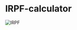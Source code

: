 # IRPF-calculator
![IRPF](https://user-images.githubusercontent.com/28275815/83362149-62a18b80-a365-11ea-8adf-5f3433c80dae.png)
